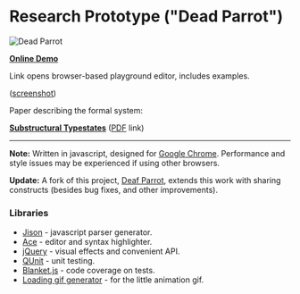 # Research Prototype ("Dead Parrot") #
![Dead Parrot](http://fmilitao.github.io/dead-parrot/dp.png)

**[Online Demo](http://fmilitao.github.io/dead-parrot/prototype/editor.html)**

Link opens browser-based playground editor, includes examples.


([screenshot](http://fmilitao.github.io/dead-parrot/screenshot.png))

Paper describing the formal system:

**[Substructural Typestates](http://dx.doi.org/10.1145/2541568.2541574)** ([PDF](http://www.cs.cmu.edu/~foliveir/papers/plpv14-paper.pdf) link)


---


**Note:** Written in javascript, designed for [Google Chrome](http://chrome.google.com). Performance and style issues may be experienced if using other browsers.

**Update:** A fork of this project, [Deaf Parrot](https://github.com/fmilitao/deaf-parrot), extends this work with sharing constructs (besides bug fixes, and other improvements).

### Libraries ###

  * [Jison](http://zaach.github.com/jison/) - javascript parser generator.
  * [Ace](http://ace.ajax.org/index.html) - editor and syntax highlighter.
  * [jQuery](http://jquery.com/) - visual effects and convenient API.
  * [QUnit](http://qunitjs.com/) - unit testing.
  * [Blanket.js](http://blanketjs.org/) - code coverage on tests.
  * [Loading gif generator](http://ajaxload.info/) - for the little animation gif.

